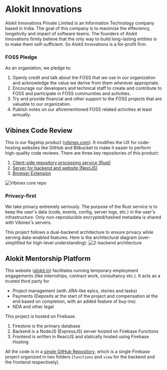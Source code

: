# Alokit Innovations
Alokit Innovations Private Limited is an Information Technology company based in India.
The goal of this company is to maximize the effeciency, longetivity and impact of software teams.
The founders of Alokit Innovations firmly believe that the only way to build long-lasting entities is to make them self-sufficient. So Alokit Innovations is a for-profit firm.

### FOSS Pledge
As an organiation, we pledge to:
1. Openly credit and talk about the FOSS that we use in our organization and acknowledge the value we derive from them wherever appropriate.
2. Encourage our developers and technical staff to create and contribute to FOSS and participate in FOSS communities and activities.
3. Try and provide financial and other support to the FOSS projects that are valuable to our organization.
4. Publish notes on our aforementioned FOSS related activities at least annually.

## Vibinex Code Review
This is our flagship product ([vibinex.com](https://vibinex.com)). It modifies the UX for code-hosting websites like GitHub and Bitbucket to make it easier to perform high-quality code reviews.
There are three key repositories of this product:
1. [Client-side repository processing service (Rust)](https://github.com/Alokit-Innovations/dev-profiler)
2. [Server for backend and website (NextJS)](https://github.com/Alokit-Innovations/team-monitor-website)
3. [Browser Extension](https://github.com/Alokit-Innovations/chrome-extension)

<picture>
  <source media="(prefers-color-scheme: dark)" srcset="https://github.com/Alokit-Innovations/.github/assets/7858932/4c8fd276-57d2-4b8c-906f-0974ab84ab64">
  <source media="(prefers-color-scheme: light)" srcset="https://github.com/Alokit-Innovations/.github/assets/7858932/6e04f0c7-02a8-400b-b513-a4c48e6f613d">
  <img alt="Vibinex core repo" src="https://github.com/Alokit-Innovations/.github/assets/7858932/6e04f0c7-02a8-400b-b513-a4c48e6f613d">
</picture>

### Privacy-first
We take privacy extremely seriously. The purpose of the Rust service is to keep the user's data (code, events, config, server logs, etc.) in the user's infrastructure.
Only non-reproducible encrypted/hashed metadata is shared with Vibinex's servers. 

This project follows a dual-backend architecture to ensure privacy while serving data-enabled features. Here is the architectural diagram (over-simplified for high-level understanding):
<picture>
  <source media="(prefers-color-scheme: dark)" srcset="https://github.com/Alokit-Innovations/.github/assets/7858932/ec5678f8-0d4d-4cf3-951c-0fcdccdc1982">
  <source media="(prefers-color-scheme: light)" srcset="https://github.com/Alokit-Innovations/.github/assets/7858932/028ee2f8-aa3f-4223-ab40-a338983b64f3">
  <img alt="2-backend architecture" src="https://github.com/Alokit-Innovations/.github/assets/7858932/028ee2f8-aa3f-4223-ab40-a338983b64f3">
</picture>

## Alokit Mentorship Platform
This website ([alokit.in](https://alokit.in)) facilitates running temporary employment engagements (like internships, contract work, consultancy etc.). It acts as a trusted third party for 
- Project management (with JIRA-like epics, stories and tasks)
- Payments (Deposits at the start of the project and compensation at the end based on completion, with an added feature of buy-ins)
- NDA and other legal

This project is hosted on Firebase. 
1. Firestore is the primary database
2. Backend is a NodeJS (ExpressJS) server hosted on Firebase Functions
3. Frontend is written in ReactJS and statically hosted using Firebase Hosting

All the code is in a [single GitHub Repository](https://github.com/Alokit-Innovations/mentorship-platform), which is a single Firebase project organized in two folders (`functions` and `view` for the backend and the frontend respectively).
